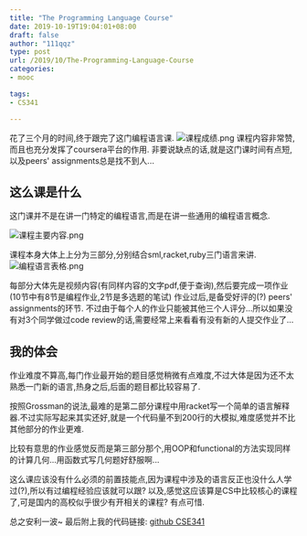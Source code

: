```yaml
---
title: "The Programming Language Course"
date: 2019-10-19T19:04:01+08:00
draft: false
author: "111qqz"
type: post
url: /2019/10/The-Programming-Language-Course
categories:
- mooc

tags:
- CS341

---
```


花了三个月的时间,终于跟完了这门编程语言课.
![课程成绩.png](https://i.loli.net/2019/10/19/xDFXnKT3yWGvdQp.png)
课程内容非常赞,而且也充分发挥了coursera平台的作用.
非要说缺点的话,就是这门课时间有点短,以及peers' assignments总是找不到人...

## 这么课是什么

这门课并不是在讲一门特定的编程语言,而是在讲一些通用的编程语言概念.


![课程主要内容.png](https://i.loli.net/2019/10/19/QUHLXbjOd7hmiMr.png)

课程本身大体上上分为三部分,分别结合sml,racket,ruby三门语言来讲.
![编程语言表格.png](https://i.loli.net/2019/10/19/4T9P8ZN7QtjzbOF.png)

每部分大体先是视频内容(有同样内容的文字pdf,便于查询),然后要完成一项作业(10节中有8节是编程作业,2节是多选题的笔试) 作业过后,是备受好评的(?) peers' assignments的环节. 不过由于每个人的作业只能被其他三个人评分...所以如果没有对3个同学做过code review的话,需要经常上来看看有没有新的人提交作业了...

## 我的体会

作业难度不算高,每门作业最开始的题目感觉稍微有点难度,不过大体是因为还不太熟悉一门新的语言,热身之后,后面的题目都比较容易了.

按照Grossman的说法,最难的是第二部分课程中用racket写一个简单的语言解释器.不过实际写起来其实还好,就是一个代码量不到200行的大模拟,难度感觉并不比其他部分的作业更难.

比较有意思的作业感觉反而是第三部分那个,用OOP和functional的方法实现同样的计算几何...用函数式写几何题好舒服啊...

这么课应该没有什么必须的前置技能点,因为课程中涉及的语言反正也没什么人学过(?),所以有过编程经验应该就可以跟?
以及,感觉这应该算是CS中比较核心的课程了,可是国内的高校似乎很少有开相关的课程? 有点可惜.


总之安利一波~
最后附上我的代码链接: [github CSE341](https://github.com/111qqz/CSE341)









